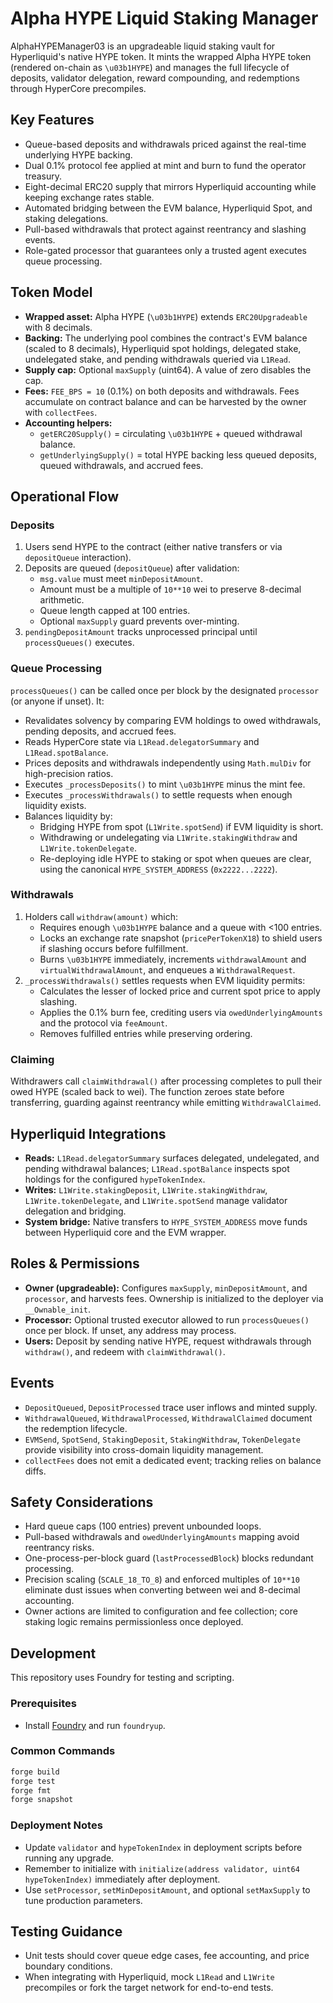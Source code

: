 # Alpha HYPE Liquid Staking Manager

AlphaHYPEManager03 is an upgradeable liquid staking vault for Hyperliquid's native HYPE token. It mints the wrapped Alpha HYPE token (rendered on-chain as `\u03b1HYPE`) and manages the full lifecycle of deposits, validator delegation, reward compounding, and redemptions through HyperCore precompiles.

## Key Features
- Queue-based deposits and withdrawals priced against the real-time underlying HYPE backing.
- Dual 0.1% protocol fee applied at mint and burn to fund the operator treasury.
- Eight-decimal ERC20 supply that mirrors Hyperliquid accounting while keeping exchange rates stable.
- Automated bridging between the EVM balance, Hyperliquid Spot, and staking delegations.
- Pull-based withdrawals that protect against reentrancy and slashing events.
- Role-gated processor that guarantees only a trusted agent executes queue processing.

## Token Model
- **Wrapped asset:** Alpha HYPE (`\u03b1HYPE`) extends `ERC20Upgradeable` with 8 decimals.
- **Backing:** The underlying pool combines the contract's EVM balance (scaled to 8 decimals), Hyperliquid spot holdings, delegated stake, undelegated stake, and pending withdrawals queried via `L1Read`.
- **Supply cap:** Optional `maxSupply` (uint64). A value of zero disables the cap.
- **Fees:** `FEE_BPS = 10` (0.1%) on both deposits and withdrawals. Fees accumulate on contract balance and can be harvested by the owner with `collectFees`.
- **Accounting helpers:**
  - `getERC20Supply()` = circulating `\u03b1HYPE` + queued withdrawal balance.
  - `getUnderlyingSupply()` = total HYPE backing less queued deposits, queued withdrawals, and accrued fees.

## Operational Flow

### Deposits
1. Users send HYPE to the contract (either native transfers or via `depositQueue` interaction).
2. Deposits are queued (`depositQueue`) after validation:
   - `msg.value` must meet `minDepositAmount`.
   - Amount must be a multiple of `10**10` wei to preserve 8-decimal arithmetic.
   - Queue length capped at 100 entries.
   - Optional `maxSupply` guard prevents over-minting.
3. `pendingDepositAmount` tracks unprocessed principal until `processQueues()` executes.

### Queue Processing
`processQueues()` can be called once per block by the designated `processor` (or anyone if unset). It:
- Revalidates solvency by comparing EVM holdings to owed withdrawals, pending deposits, and accrued fees.
- Reads HyperCore state via `L1Read.delegatorSummary` and `L1Read.spotBalance`.
- Prices deposits and withdrawals independently using `Math.mulDiv` for high-precision ratios.
- Executes `_processDeposits()` to mint `\u03b1HYPE` minus the mint fee.
- Executes `_processWithdrawals()` to settle requests when enough liquidity exists.
- Balances liquidity by:
  - Bridging HYPE from spot (`L1Write.spotSend`) if EVM liquidity is short.
  - Withdrawing or undelegating via `L1Write.stakingWithdraw` and `L1Write.tokenDelegate`.
  - Re-deploying idle HYPE to staking or spot when queues are clear, using the canonical `HYPE_SYSTEM_ADDRESS` (`0x2222...2222`).

### Withdrawals
1. Holders call `withdraw(amount)` which:
   - Requires enough `\u03b1HYPE` balance and a queue with <100 entries.
   - Locks an exchange rate snapshot (`pricePerTokenX18`) to shield users if slashing occurs before fulfillment.
   - Burns `\u03b1HYPE` immediately, increments `withdrawalAmount` and `virtualWithdrawalAmount`, and enqueues a `WithdrawalRequest`.
2. `_processWithdrawals()` settles requests when EVM liquidity permits:
   - Calculates the lesser of locked price and current spot price to apply slashing.
   - Applies the 0.1% burn fee, crediting users via `owedUnderlyingAmounts` and the protocol via `feeAmount`.
   - Removes fulfilled entries while preserving ordering.

### Claiming
Withdrawers call `claimWithdrawal()` after processing completes to pull their owed HYPE (scaled back to wei). The function zeroes state before transferring, guarding against reentrancy while emitting `WithdrawalClaimed`.

## Hyperliquid Integrations
- **Reads:** `L1Read.delegatorSummary` surfaces delegated, undelegated, and pending withdrawal balances; `L1Read.spotBalance` inspects spot holdings for the configured `hypeTokenIndex`.
- **Writes:** `L1Write.stakingDeposit`, `L1Write.stakingWithdraw`, `L1Write.tokenDelegate`, and `L1Write.spotSend` manage validator delegation and bridging.
- **System bridge:** Native transfers to `HYPE_SYSTEM_ADDRESS` move funds between Hyperliquid core and the EVM wrapper.

## Roles & Permissions
- **Owner (upgradeable):** Configures `maxSupply`, `minDepositAmount`, and `processor`, and harvests fees. Ownership is initialized to the deployer via `__Ownable_init`.
- **Processor:** Optional trusted executor allowed to run `processQueues()` once per block. If unset, any address may process.
- **Users:** Deposit by sending native HYPE, request withdrawals through `withdraw()`, and redeem with `claimWithdrawal()`.

## Events
- `DepositQueued`, `DepositProcessed` trace user inflows and minted supply.
- `WithdrawalQueued`, `WithdrawalProcessed`, `WithdrawalClaimed` document the redemption lifecycle.
- `EVMSend`, `SpotSend`, `StakingDeposit`, `StakingWithdraw`, `TokenDelegate` provide visibility into cross-domain liquidity management.
- `collectFees` does not emit a dedicated event; tracking relies on balance diffs.

## Safety Considerations
- Hard queue caps (100 entries) prevent unbounded loops.
- Pull-based withdrawals and `owedUnderlyingAmounts` mapping avoid reentrancy risks.
- One-process-per-block guard (`lastProcessedBlock`) blocks redundant processing.
- Precision scaling (`SCALE_18_TO_8`) and enforced multiples of `10**10` eliminate dust issues when converting between wei and 8-decimal accounting.
- Owner actions are limited to configuration and fee collection; core staking logic remains permissionless once deployed.

## Development
This repository uses Foundry for testing and scripting.

### Prerequisites
- Install [Foundry](https://book.getfoundry.sh/getting-started/installation) and run `foundryup`.

### Common Commands
```sh
forge build
forge test
forge fmt
forge snapshot
```

### Deployment Notes
- Update `validator` and `hypeTokenIndex` in deployment scripts before running any upgrade.
- Remember to initialize with `initialize(address validator, uint64 hypeTokenIndex)` immediately after deployment.
- Use `setProcessor`, `setMinDepositAmount`, and optional `setMaxSupply` to tune production parameters.

## Testing Guidance
- Unit tests should cover queue edge cases, fee accounting, and price boundary conditions.
- When integrating with Hyperliquid, mock `L1Read` and `L1Write` precompiles or fork the target network for end-to-end tests.

